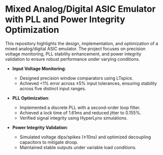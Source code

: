 # Mixed Analog/Digital ASIC Emulator with PLL and Power Integrity Optimization

This repository highlights the design, implementation, and optimization of a mixed analog/digital ASIC emulator. The project focuses on precision voltage monitoring, PLL stability enhancement, and power integrity validation to ensure robust performance under varying conditions.


- **Input Voltage Monitoring**: 
  - Designed precision window comparators using LTspice.
  - Achieved <1% error across ±5% input tolerances, ensuring stability across five distinct input ranges.

- **PLL Optimization**: 
  - Implemented a discrete PLL with a second-order loop filter.
  - Achieved a lock time of 1.61ms and reduced jitter to 0.155%.
  - Verified signal integrity using HyperLynx simulations.

- **Power Integrity Validation**: 
  - Simulated voltage dips/spikes (±10ns) and optimized decoupling capacitors to mitigate droop.
  - Maintained stable outputs under variable load conditions.
